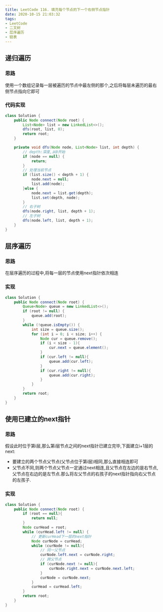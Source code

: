 ```yaml
---
title: LeetCode 116. 填充每个节点的下一个右侧节点指针
date: 2020-10-15 21:03:32
tags:
- LeetCode
- 二叉树
- 层序遍历
- 链表
---
```


## 递归遍历

### 思路

使用一个数组记录每一层被遍历的节点中最左侧的那个,之后将每层未遍历的最右侧节点指向它即可

### 代码实现

```java
class Solution {
    public Node connect(Node root) {
        List<Node> list = new LinkedList<>();
        dfs(root, list, 0);
        return root;
    }

    private void dfs(Node node, List<Node> list, int depth) {
        // depth:深度,从0开始
        if (node == null) {
            return;
        }
        // 处理当前节点
        if (list.size() < depth + 1) {
            node.next = null;
            list.add(node);
        }else {
            node.next = list.get(depth);
            list.set(depth, node);
        }
        // 右子树
        dfs(node.right, list, depth + 1);
        // 左子树
        dfs(node.left, list, depth + 1);
    }
}
```

## 层序遍历

### 思路

在层序遍历的过程中,将每一层的节点使用next指针依次相连

### 实现

```Java
class Solution {
    public Node connect(Node root) {
        Queue<Node> queue = new LinkedList<>();
        if (root != null) {
            queue.add(root);
        }
        while (!queue.isEmpty()) {
            int size = queue.size();
            for (int i = 0; i < size; i++) {
                Node cur = queue.remove();
                if (i < size - 1){
                    cur.next = queue.element();
                }
                if (cur.left != null){
                    queue.add(cur.left);
                }
                if (cur.right != null){
                    queue.add(cur.right);
                }
            }
        }
        return root;
    }
}
```


## 使用已建立的next指针

### 思路

假设此时位于第i层,那么第i层节点之间的next指针已建立完毕,下面建立i+1层的next:

- 要建立的两个节点父节点(父节点位于第i层)相同,那么直接相连即可
- 父节点不同,则两个节点父节点一定通过next相连,且父节点在左边的是右节点,父节点在右边的是左节点.那么将左父节点的右孩子的next指针指向右父节点的左孩子.

### 实现

```java
class Solution {
    public Node connect(Node root) {
        if (root == null){
            return null;
        }
        Node curHead = root;
        while (curHead.left != null) {
            // 更新curHead下一层的next指针
            Node curNode = curHead;
            while (curNode != null){
                // 同一父节点
                curNode.left.next = curNode.right;
                // 跨父节点
                if (curNode.next != null){
                    curNode.right.next = curNode.next.left;
                }
                curNode = curNode.next;
            }
            curHead = curHead.left;
        }
        return root;
    }
}
```

